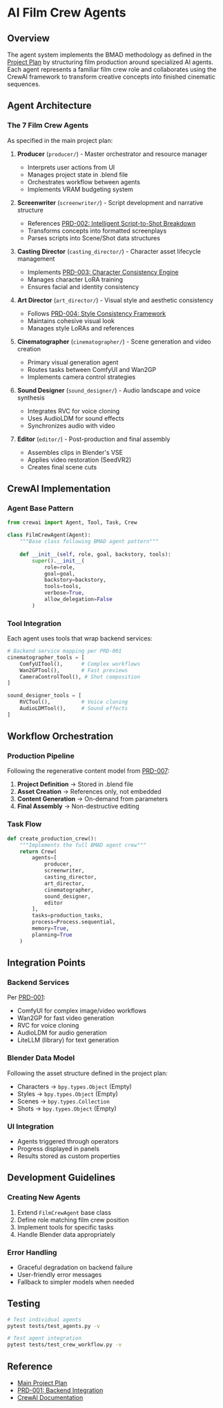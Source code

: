# AI Film Crew Agents

## Overview

The agent system implements the BMAD methodology as defined in the [Project Plan](/.bmad-core/CLAUDE.md) by structuring film production around specialized AI agents. Each agent represents a familiar film crew role and collaborates using the CrewAI framework to transform creative concepts into finished cinematic sequences.

## Agent Architecture

### The 7 Film Crew Agents
As specified in the main project plan:

1. **Producer** (`producer/`) - Master orchestrator and resource manager
   - Interprets user actions from UI
   - Manages project state in .blend file
   - Orchestrates workflow between agents
   - Implements VRAM budgeting system

2. **Screenwriter** (`screenwriter/`) - Script development and narrative structure
   - References [PRD-002: Intelligent Script-to-Shot Breakdown](/.bmad-core/prds/PRD-002-intelligent-script-to-shot-breakdown.md)
   - Transforms concepts into formatted screenplays
   - Parses scripts into Scene/Shot data structures

3. **Casting Director** (`casting_director/`) - Character asset lifecycle management
   - Implements [PRD-003: Character Consistency Engine](/.bmad-core/prds/PRD-003-character-consistency-engine.md)
   - Manages character LoRA training
   - Ensures facial and identity consistency

4. **Art Director** (`art_director/`) - Visual style and aesthetic consistency
   - Follows [PRD-004: Style Consistency Framework](/.bmad-core/prds/PRD-004-style-consistency-framework.md)
   - Maintains cohesive visual look
   - Manages style LoRAs and references

5. **Cinematographer** (`cinematographer/`) - Scene generation and video creation
   - Primary visual generation agent
   - Routes tasks between ComfyUI and Wan2GP
   - Implements camera control strategies

6. **Sound Designer** (`sound_designer/`) - Audio landscape and voice synthesis
   - Integrates RVC for voice cloning
   - Uses AudioLDM for sound effects
   - Synchronizes audio with video

7. **Editor** (`editor/`) - Post-production and final assembly
   - Assembles clips in Blender's VSE
   - Applies video restoration (SeedVR2)
   - Creates final scene cuts

## CrewAI Implementation

### Agent Base Pattern
```python
from crewai import Agent, Tool, Task, Crew

class FilmCrewAgent(Agent):
    """Base class following BMAD agent pattern"""
    
    def __init__(self, role, goal, backstory, tools):
        super().__init__(
            role=role,
            goal=goal, 
            backstory=backstory,
            tools=tools,
            verbose=True,
            allow_delegation=False
        )
```

### Tool Integration
Each agent uses tools that wrap backend services:
```python
# Backend service mapping per PRD-001
cinematographer_tools = [
    ComfyUITool(),      # Complex workflows
    Wan2GPTool(),       # Fast previews
    CameraControlTool(), # Shot composition
]

sound_designer_tools = [
    RVCTool(),          # Voice cloning
    AudioLDMTool(),     # Sound effects
]
```

## Workflow Orchestration

### Production Pipeline
Following the regenerative content model from [PRD-007](/.bmad-core/prds/PRD-007-regenerative-content-model.md):

1. **Project Definition** → Stored in .blend file
2. **Asset Creation** → References only, not embedded
3. **Content Generation** → On-demand from parameters
4. **Final Assembly** → Non-destructive editing

### Task Flow
```python
def create_production_crew():
    """Implements the full BMAD agent crew"""
    return Crew(
        agents=[
            producer,
            screenwriter,
            casting_director,
            art_director,
            cinematographer,
            sound_designer,
            editor
        ],
        tasks=production_tasks,
        process=Process.sequential,
        memory=True,
        planning=True
    )
```

## Integration Points

### Backend Services
Per [PRD-001](/.bmad-core/prds/PRD-001-backend-integration-service-layer.md):
- ComfyUI for complex image/video workflows
- Wan2GP for fast video generation
- RVC for voice cloning
- AudioLDM for audio generation
- LiteLLM (library) for text generation

### Blender Data Model
Following the asset structure defined in the project plan:
- Characters → `bpy.types.Object` (Empty)
- Styles → `bpy.types.Object` (Empty)
- Scenes → `bpy.types.Collection`
- Shots → `bpy.types.Object` (Empty)

### UI Integration
- Agents triggered through operators
- Progress displayed in panels
- Results stored as custom properties

## Development Guidelines

### Creating New Agents
1. Extend `FilmCrewAgent` base class
2. Define role matching film crew position
3. Implement tools for specific tasks
4. Handle Blender data appropriately

### Error Handling
- Graceful degradation on backend failure
- User-friendly error messages
- Fallback to simpler models when needed

## Testing
```bash
# Test individual agents
pytest tests/test_agents.py -v

# Test agent integration
pytest tests/test_crew_workflow.py -v
```

## Reference
- [Main Project Plan](/.bmad-core/CLAUDE.md)
- [PRD-001: Backend Integration](/.bmad-core/prds/PRD-001-backend-integration-service-layer.md)
- [CrewAI Documentation](https://docs.crewai.com/)